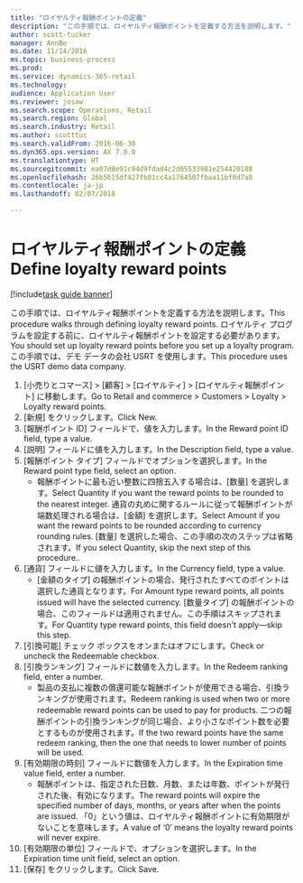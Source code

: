 ```yaml
--- 
title: "ロイヤルティ報酬ポイントの定義"
description: "この手順では、ロイヤルティ報酬ポイントを定義する方法を説明します。"
author: scott-tucker
manager: AnnBe
ms.date: 11/14/2016
ms.topic: business-process
ms.prod: 
ms.service: dynamics-365-retail
ms.technology: 
audience: Application User
ms.reviewer: josaw
ms.search.scope: Operations, Retail
ms.search.region: Global
ms.search.industry: Retail
ms.author: scotttuc
ms.search.validFrom: 2016-06-30
ms.dyn365.ops.version: AX 7.0.0
ms.translationtype: HT
ms.sourcegitcommit: ea07d8e91c94d9fdad4c2d05533981e254420188
ms.openlocfilehash: 26b5615df427fb01cc4a1764507fbaa11bf0d7a0
ms.contentlocale: ja-jp
ms.lasthandoff: 02/07/2018

---
```

# <a name="define-loyalty-reward-points"></a><span data-ttu-id="fa854-103">ロイヤルティ報酬ポイントの定義</span><span class="sxs-lookup"><span data-stu-id="fa854-103">Define loyalty reward points</span></span>

[!include[task guide banner](../includes/task-guide-banner.md)]

<span data-ttu-id="fa854-104">この手順では、ロイヤルティ報酬ポイントを定義する方法を説明します。</span><span class="sxs-lookup"><span data-stu-id="fa854-104">This procedure walks through defining loyalty reward points.</span></span> <span data-ttu-id="fa854-105">ロイヤルティ プログラムを設定する前に、ロイヤルティ報酬ポイントを設定する必要があります。</span><span class="sxs-lookup"><span data-stu-id="fa854-105">You should set up loyalty reward points before you set up a loyalty program.</span></span> <span data-ttu-id="fa854-106">この手順では、デモ データの会社 USRT を使用します。</span><span class="sxs-lookup"><span data-stu-id="fa854-106">This procedure uses the USRT demo data company.</span></span>

1. <span data-ttu-id="fa854-107">[小売りとコマース] > [顧客] > [ロイヤルティ] > [ロイヤルティ報酬ポイント] に移動します。</span><span class="sxs-lookup"><span data-stu-id="fa854-107">Go to Retail and commerce > Customers > Loyalty > Loyalty reward points.</span></span>
2. <span data-ttu-id="fa854-108">[新規] をクリックします。</span><span class="sxs-lookup"><span data-stu-id="fa854-108">Click New.</span></span>
3. <span data-ttu-id="fa854-109">[報酬ポイント ID] フィールドで、値を入力します。</span><span class="sxs-lookup"><span data-stu-id="fa854-109">In the Reward point ID field, type a value.</span></span>
4. <span data-ttu-id="fa854-110">[説明] フィールドに値を入力します。</span><span class="sxs-lookup"><span data-stu-id="fa854-110">In the Description field, type a value.</span></span>
5. <span data-ttu-id="fa854-111">[報酬ポイント タイプ] フィールドでオプションを選択します。</span><span class="sxs-lookup"><span data-stu-id="fa854-111">In the Reward point type field, select an option.</span></span>
    * <span data-ttu-id="fa854-112">報酬ポイントに最も近い整数に四捨五入する場合は、[数量] を選択します。</span><span class="sxs-lookup"><span data-stu-id="fa854-112">Select Quantity if you want the reward points to be rounded to the nearest integer.</span></span> <span data-ttu-id="fa854-113">通貨の丸めに関するルールに従って報酬ポイントが端数処理される場合は、[金額] を選択します。</span><span class="sxs-lookup"><span data-stu-id="fa854-113">Select Amount if you want the reward points to be rounded according to currency rounding rules.</span></span> <span data-ttu-id="fa854-114">[数量] を選択した場合、この手順の次のステップは省略されます。</span><span class="sxs-lookup"><span data-stu-id="fa854-114">If you select Quantity, skip the next step of this procedure..</span></span>  
6. <span data-ttu-id="fa854-115">[通貨] フィールドに値を入力します。</span><span class="sxs-lookup"><span data-stu-id="fa854-115">In the Currency field, type a value.</span></span>
    * <span data-ttu-id="fa854-116">[金額のタイプ] の報酬ポイントの場合、発行されたすべてのポイントは選択した通貨となります。</span><span class="sxs-lookup"><span data-stu-id="fa854-116">For Amount type reward points, all points issued will have the selected currency.</span></span> <span data-ttu-id="fa854-117">[数量タイプ] の報酬ポイントの場合、このフィールドは適用されません。この手順はスキップされます。</span><span class="sxs-lookup"><span data-stu-id="fa854-117">For Quantity type reward points, this field doesn't apply—skip this step.</span></span>  
7. <span data-ttu-id="fa854-118">[引換可能] チェック ボックスをオンまたはオフにします。</span><span class="sxs-lookup"><span data-stu-id="fa854-118">Check or uncheck the Redeemable checkbox.</span></span>
8. <span data-ttu-id="fa854-119">[引換ランキング] フィールドに数値を入力します。</span><span class="sxs-lookup"><span data-stu-id="fa854-119">In the Redeem ranking field, enter a number.</span></span>
    * <span data-ttu-id="fa854-120">製品の支払に複数の償還可能な報酬ポイントが使用できる場合、引換ランキングが使用されます。</span><span class="sxs-lookup"><span data-stu-id="fa854-120">Redeem ranking is used when two or more redeemable reward points can be used to pay for products.</span></span> <span data-ttu-id="fa854-121">二つの報酬ポイントの引換ランキングが同じ場合、より小さなポイント数を必要とするものが使用されます。</span><span class="sxs-lookup"><span data-stu-id="fa854-121">If the two reward points have the same redeem ranking, then the one that needs to lower number of points will be used.</span></span>  
9. <span data-ttu-id="fa854-122">[有効期限の時刻] フィールドに数値を入力します。</span><span class="sxs-lookup"><span data-stu-id="fa854-122">In the Expiration time value field, enter a number.</span></span>
    * <span data-ttu-id="fa854-123">報酬ポイントは、指定された日数、月数、または年数、ポイントが発行された後、有効になります。</span><span class="sxs-lookup"><span data-stu-id="fa854-123">The reward points will expire the specified number of days, months, or years after when the points are issued.</span></span> <span data-ttu-id="fa854-124">「0」という値は、ロイヤルティ報酬ポイントに有効期限がないことを意味します。</span><span class="sxs-lookup"><span data-stu-id="fa854-124">A value of ‘0’ means the loyalty reward points will never expire.</span></span>  
10. <span data-ttu-id="fa854-125">[有効期限の単位] フィールドで、オプションを選択します。</span><span class="sxs-lookup"><span data-stu-id="fa854-125">In the Expiration time unit field, select an option.</span></span>
11. <span data-ttu-id="fa854-126">[保存] をクリックします。</span><span class="sxs-lookup"><span data-stu-id="fa854-126">Click Save.</span></span>



